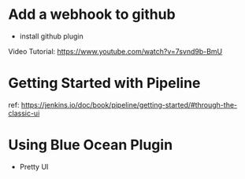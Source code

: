 # Add a webhook to github

- install github plugin

Video Tutorial: https://www.youtube.com/watch?v=7svnd9b-BmU


# Getting Started with Pipeline

ref: https://jenkins.io/doc/book/pipeline/getting-started/#through-the-classic-ui


# Using Blue Ocean Plugin
- Pretty UI

